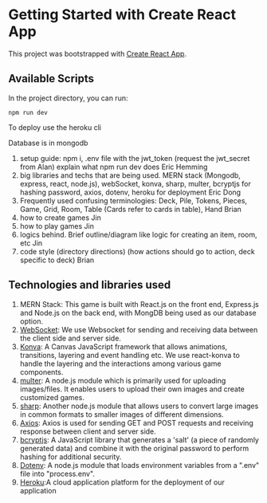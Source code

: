 # Getting Started with Create React App

This project was bootstrapped with [Create React App](https://github.com/facebook/create-react-app).

## Available Scripts

In the project directory, you can run:

`npm run dev`

To deploy use the heroku cli

Database is in mongodb

1. setup guide: npm i, .env file with the jwt_token (request the jwt_secret from Alan) explain what npm run dev does Eric Hemming
2. big libraries and techs that are being used. MERN stack (Mongodb, express, react, node.js), webSocket, konva, sharp, multer, bcryptjs for hashing password, axios, dotenv, heroku for deployment Eric Dong
3. Frequently used confusing terminologies: Deck, Pile, Tokens, Pieces, Game, Grid, Room, Table (Cards refer to cards in table), Hand Brian
4. how to create games Jin
5. how to play games Jin
6. logics behind. Brief outline/diagram like logic for creating an item, room, etc Jin
7. code style (directory directions) (how actions should go to action, deck specific to deck) Brian

## Technologies and libraries used
1. MERN Stack: This game is built with React.js on the front end, Express.js and Node.js on the back end, with MongDB being used as our database option.
2. [WebSocket](https://developer.mozilla.org/en-US/docs/Web/API/WebSocket): We use Websocket for sending and receiving data between the client side and server side.
3. [Konva](https://konvajs.org/docs/): A Canvas JavaScript framework that allows animations, transitions, layering and event handling etc. We use react-konva to handle the layering and the interactions among various game components.
4. [multer](https://www.npmjs.com/package/multer): A node.js module which is primarily used for uploading images/files. It enables users to upload their own images and create customized games.
5. [sharp](https://www.npmjs.com/package/sharp): Another node.js module that allows users to convert large images in common formats to smaller images of different dimensions.
6. [Axios](https://www.npmjs.com/package/axios): Axios is used for sending  GET and POST requests and receiving response between client and server side.
7. [bcryptjs](https://www.npmjs.com/package/bcryptjs): A JavaScript library that generates a 'salt' (a piece of randomly generated data) and combine it with the original password to perform hashing for additional security.
8. [Dotenv](https://www.npmjs.com/package/dotenv): A node.js module that loads environment variables from a ".env" file into "process.env".
9. [Heroku](https://www.heroku.com/):A cloud application platform for the deployment of our application